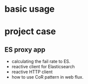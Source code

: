 # basic usage

# project case

## ES proxy app
- calculating the fail rate to ES.
- reactive client for Elasticsearch
- reactive HTTP client
- how to use CoR pattern in web flux.